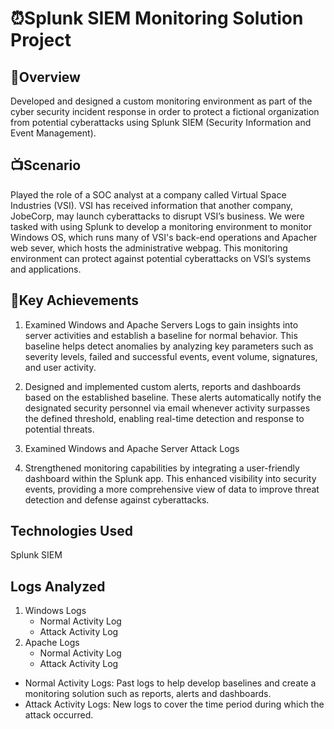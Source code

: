 # ⏰Splunk SIEM Monitoring Solution Project

## 🎯Overview
Developed and designed a custom monitoring environment as part of the cyber security incident response in order to protect a fictional organization from potential cyberattacks using Splunk SIEM (Security Information and Event Management).

## 📺Scenario
Played the role of a SOC analyst at a company called Virtual Space Industries (VSI). VSI has received information that another company, JobeCorp, may launch cyberattacks to disrupt VSI’s business. We were tasked with using Splunk to develop a monitoring environment to monitor Windows OS, which runs many of VSI's back-end operations and Apacher web sever, which hosts the administrative webpag. This monitoring environment can protect against potential cyberattacks on VSI’s systems and applications. 


## 🔑Key Achievements
1. Examined Windows and Apache Servers Logs to gain insights into server activities and establish a baseline for normal behavior. This baseline helps detect anomalies by analyzing key parameters such as severity levels, failed and successful events, event volume, signatures, and user activity.

2. Designed and implemented custom alerts, reports and dashboards based on the established baseline. These alerts automatically notify the designated security personnel via email whenever activity surpasses the defined threshold, enabling real-time detection and response to potential threats.

3. Examined Windows and Apache Server Attack Logs 

4. Strengthened monitoring capabilities by integrating a user-friendly dashboard within the Splunk app. This enhanced visibility into security events, providing a more comprehensive view of data to improve threat detection and defense against cyberattacks.

## Technologies Used
Splunk SIEM

## Logs Analyzed 

1. Windows Logs
   - Normal Activity Log
   - Attack Activity Log
2. Apache Logs
   - Normal Activity Log
   - Attack Activity Log

- Normal Activity Logs: Past logs to help develop baselines and create a monitoring solution such as reports, alerts and dashboards.
- Attack Activity Logs: New logs to cover the time period during which the attack occurred. 





















